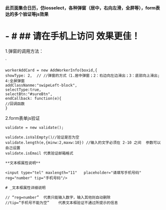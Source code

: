 **此页面集合日历，仿iosselect，各种弹窗（居中，右向左滑，全屏等），form表达的多个验证等js效果**

# - # **## 请在手机上访问 效果更佳！**

1.弹窗的调用方法：
     
` 
```
workerAddCard = new AddWorkerInfo(boxid,{
showType: 2,  // //弹窗的方式（1.居中弹窗；2：右边向左边滑出；3：底部向上滑出; 4:全屏弹窗
addClassNanme:"swipeLeft-block",
selectType:true,
selectBtn:"#sureBtn",
endCallback: function(e){
//回调函数
}
```


2.form表单js验证

`validate = new validate();`
```
validate.isValEmpty()//验证是否为空
validate.length(e,{minw:2,maxw:10}) //输入的文字必须在 2-10 之间  参数可以自己设置
validate.isEmail 代表验证邮箱格式

**文本框属性说明**

<input type="tel" maxlength="11"   placeholder="请填写手机号码" reg="number" tip="手机号码"/>

# _文本框属性详细说明

// “reg=number”  代表只能输入数字，输入其他则自动删除
//tip=“手机号不能为空”    代表文本框验证不通过所提示的信息
```


